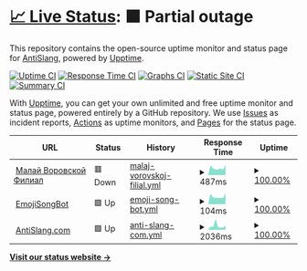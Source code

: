 # [📈 Live Status](https://antislang.github.io/uptime): <!--live status--> **🟧 Partial outage**

This repository contains the open-source uptime monitor and status page for [AntiSlang](https://antislang.github.io/uptime), powered by [Upptime](https://github.com/upptime/upptime).

[![Uptime CI](https://github.com/antislang/uptime/workflows/Uptime%20CI/badge.svg)](https://github.com/antislang/uptime/actions?query=workflow%3A%22Uptime+CI%22)
[![Response Time CI](https://github.com/antislang/uptime/workflows/Response%20Time%20CI/badge.svg)](https://github.com/antislang/uptime/actions?query=workflow%3A%22Response+Time+CI%22)
[![Graphs CI](https://github.com/antislang/uptime/workflows/Graphs%20CI/badge.svg)](https://github.com/antislang/uptime/actions?query=workflow%3A%22Graphs+CI%22)
[![Static Site CI](https://github.com/antislang/uptime/workflows/Static%20Site%20CI/badge.svg)](https://github.com/antislang/uptime/actions?query=workflow%3A%22Static+Site+CI%22)
[![Summary CI](https://github.com/antislang/uptime/workflows/Summary%20CI/badge.svg)](https://github.com/antislang/uptime/actions?query=workflow%3A%22Summary+CI%22)

With [Upptime](https://upptime.js.org), you can get your own unlimited and free uptime monitor and status page, powered entirely by a GitHub repository. We use [Issues](https://github.com/antislang/uptime/issues) as incident reports, [Actions](https://github.com/antislang/uptime/actions) as uptime monitors, and [Pages](https://antislang.github.io/uptime) for the status page.

<!--start: status pages-->
<!-- This summary is generated by Upptime (https://github.com/upptime/upptime) -->
<!-- Do not edit this manually, your changes will be overwritten -->
<!-- prettier-ignore -->
| URL | Status | History | Response Time | Uptime |
| --- | ------ | ------- | ------------- | ------ |
| <img alt="" src="https://icons.duckduckgo.com/ip3/backend.isbotdown.com.ico" height="13"> [Малай Воровской Филиал](https://backend.isbotdown.com/bots/picturestovkbot) | 🟥 Down | [malaj-vorovskoj-filial.yml](https://github.com/AntiSlang/uptime/commits/HEAD/history/malaj-vorovskoj-filial.yml) | <details><summary><img alt="Response time graph" src="./graphs/malaj-vorovskoj-filial/response-time-week.png" height="20"> 487ms</summary><br><a href="https://antislang.github.io/uptime/history/malaj-vorovskoj-filial"><img alt="Response time 497" src="https://img.shields.io/endpoint?url=https%3A%2F%2Fraw.githubusercontent.com%2FAntiSlang%2Fuptime%2FHEAD%2Fapi%2Fmalaj-vorovskoj-filial%2Fresponse-time.json"></a><br><a href="https://antislang.github.io/uptime/history/malaj-vorovskoj-filial"><img alt="24-hour response time 712" src="https://img.shields.io/endpoint?url=https%3A%2F%2Fraw.githubusercontent.com%2FAntiSlang%2Fuptime%2FHEAD%2Fapi%2Fmalaj-vorovskoj-filial%2Fresponse-time-day.json"></a><br><a href="https://antislang.github.io/uptime/history/malaj-vorovskoj-filial"><img alt="7-day response time 487" src="https://img.shields.io/endpoint?url=https%3A%2F%2Fraw.githubusercontent.com%2FAntiSlang%2Fuptime%2FHEAD%2Fapi%2Fmalaj-vorovskoj-filial%2Fresponse-time-week.json"></a><br><a href="https://antislang.github.io/uptime/history/malaj-vorovskoj-filial"><img alt="30-day response time 469" src="https://img.shields.io/endpoint?url=https%3A%2F%2Fraw.githubusercontent.com%2FAntiSlang%2Fuptime%2FHEAD%2Fapi%2Fmalaj-vorovskoj-filial%2Fresponse-time-month.json"></a><br><a href="https://antislang.github.io/uptime/history/malaj-vorovskoj-filial"><img alt="1-year response time 498" src="https://img.shields.io/endpoint?url=https%3A%2F%2Fraw.githubusercontent.com%2FAntiSlang%2Fuptime%2FHEAD%2Fapi%2Fmalaj-vorovskoj-filial%2Fresponse-time-year.json"></a></details> | <details><summary><a href="https://antislang.github.io/uptime/history/malaj-vorovskoj-filial">100.00%</a></summary><a href="https://antislang.github.io/uptime/history/malaj-vorovskoj-filial"><img alt="All-time uptime 100.00%" src="https://img.shields.io/endpoint?url=https%3A%2F%2Fraw.githubusercontent.com%2FAntiSlang%2Fuptime%2FHEAD%2Fapi%2Fmalaj-vorovskoj-filial%2Fuptime.json"></a><br><a href="https://antislang.github.io/uptime/history/malaj-vorovskoj-filial"><img alt="24-hour uptime 100.00%" src="https://img.shields.io/endpoint?url=https%3A%2F%2Fraw.githubusercontent.com%2FAntiSlang%2Fuptime%2FHEAD%2Fapi%2Fmalaj-vorovskoj-filial%2Fuptime-day.json"></a><br><a href="https://antislang.github.io/uptime/history/malaj-vorovskoj-filial"><img alt="7-day uptime 100.00%" src="https://img.shields.io/endpoint?url=https%3A%2F%2Fraw.githubusercontent.com%2FAntiSlang%2Fuptime%2FHEAD%2Fapi%2Fmalaj-vorovskoj-filial%2Fuptime-week.json"></a><br><a href="https://antislang.github.io/uptime/history/malaj-vorovskoj-filial"><img alt="30-day uptime 100.00%" src="https://img.shields.io/endpoint?url=https%3A%2F%2Fraw.githubusercontent.com%2FAntiSlang%2Fuptime%2FHEAD%2Fapi%2Fmalaj-vorovskoj-filial%2Fuptime-month.json"></a><br><a href="https://antislang.github.io/uptime/history/malaj-vorovskoj-filial"><img alt="1-year uptime 100.00%" src="https://img.shields.io/endpoint?url=https%3A%2F%2Fraw.githubusercontent.com%2FAntiSlang%2Fuptime%2FHEAD%2Fapi%2Fmalaj-vorovskoj-filial%2Fuptime-year.json"></a></details>
| <img alt="" src="https://icons.duckduckgo.com/ip3/backend.isbotdown.com.ico" height="13"> [EmojiSongBot](https://backend.isbotdown.com/bots/emojisongbot) | 🟩 Up | [emoji-song-bot.yml](https://github.com/AntiSlang/uptime/commits/HEAD/history/emoji-song-bot.yml) | <details><summary><img alt="Response time graph" src="./graphs/emoji-song-bot/response-time-week.png" height="20"> 104ms</summary><br><a href="https://antislang.github.io/uptime/history/emoji-song-bot"><img alt="Response time 112" src="https://img.shields.io/endpoint?url=https%3A%2F%2Fraw.githubusercontent.com%2FAntiSlang%2Fuptime%2FHEAD%2Fapi%2Femoji-song-bot%2Fresponse-time.json"></a><br><a href="https://antislang.github.io/uptime/history/emoji-song-bot"><img alt="24-hour response time 154" src="https://img.shields.io/endpoint?url=https%3A%2F%2Fraw.githubusercontent.com%2FAntiSlang%2Fuptime%2FHEAD%2Fapi%2Femoji-song-bot%2Fresponse-time-day.json"></a><br><a href="https://antislang.github.io/uptime/history/emoji-song-bot"><img alt="7-day response time 104" src="https://img.shields.io/endpoint?url=https%3A%2F%2Fraw.githubusercontent.com%2FAntiSlang%2Fuptime%2FHEAD%2Fapi%2Femoji-song-bot%2Fresponse-time-week.json"></a><br><a href="https://antislang.github.io/uptime/history/emoji-song-bot"><img alt="30-day response time 103" src="https://img.shields.io/endpoint?url=https%3A%2F%2Fraw.githubusercontent.com%2FAntiSlang%2Fuptime%2FHEAD%2Fapi%2Femoji-song-bot%2Fresponse-time-month.json"></a><br><a href="https://antislang.github.io/uptime/history/emoji-song-bot"><img alt="1-year response time 112" src="https://img.shields.io/endpoint?url=https%3A%2F%2Fraw.githubusercontent.com%2FAntiSlang%2Fuptime%2FHEAD%2Fapi%2Femoji-song-bot%2Fresponse-time-year.json"></a></details> | <details><summary><a href="https://antislang.github.io/uptime/history/emoji-song-bot">100.00%</a></summary><a href="https://antislang.github.io/uptime/history/emoji-song-bot"><img alt="All-time uptime 100.00%" src="https://img.shields.io/endpoint?url=https%3A%2F%2Fraw.githubusercontent.com%2FAntiSlang%2Fuptime%2FHEAD%2Fapi%2Femoji-song-bot%2Fuptime.json"></a><br><a href="https://antislang.github.io/uptime/history/emoji-song-bot"><img alt="24-hour uptime 100.00%" src="https://img.shields.io/endpoint?url=https%3A%2F%2Fraw.githubusercontent.com%2FAntiSlang%2Fuptime%2FHEAD%2Fapi%2Femoji-song-bot%2Fuptime-day.json"></a><br><a href="https://antislang.github.io/uptime/history/emoji-song-bot"><img alt="7-day uptime 100.00%" src="https://img.shields.io/endpoint?url=https%3A%2F%2Fraw.githubusercontent.com%2FAntiSlang%2Fuptime%2FHEAD%2Fapi%2Femoji-song-bot%2Fuptime-week.json"></a><br><a href="https://antislang.github.io/uptime/history/emoji-song-bot"><img alt="30-day uptime 100.00%" src="https://img.shields.io/endpoint?url=https%3A%2F%2Fraw.githubusercontent.com%2FAntiSlang%2Fuptime%2FHEAD%2Fapi%2Femoji-song-bot%2Fuptime-month.json"></a><br><a href="https://antislang.github.io/uptime/history/emoji-song-bot"><img alt="1-year uptime 100.00%" src="https://img.shields.io/endpoint?url=https%3A%2F%2Fraw.githubusercontent.com%2FAntiSlang%2Fuptime%2FHEAD%2Fapi%2Femoji-song-bot%2Fuptime-year.json"></a></details>
| <img alt="" src="https://icons.duckduckgo.com/ip3/antislang.com.ico" height="13"> [AntiSlang.com](https://antislang.com) | 🟩 Up | [anti-slang-com.yml](https://github.com/AntiSlang/uptime/commits/HEAD/history/anti-slang-com.yml) | <details><summary><img alt="Response time graph" src="./graphs/anti-slang-com/response-time-week.png" height="20"> 2036ms</summary><br><a href="https://antislang.github.io/uptime/history/anti-slang-com"><img alt="Response time 1861" src="https://img.shields.io/endpoint?url=https%3A%2F%2Fraw.githubusercontent.com%2FAntiSlang%2Fuptime%2FHEAD%2Fapi%2Fanti-slang-com%2Fresponse-time.json"></a><br><a href="https://antislang.github.io/uptime/history/anti-slang-com"><img alt="24-hour response time 2236" src="https://img.shields.io/endpoint?url=https%3A%2F%2Fraw.githubusercontent.com%2FAntiSlang%2Fuptime%2FHEAD%2Fapi%2Fanti-slang-com%2Fresponse-time-day.json"></a><br><a href="https://antislang.github.io/uptime/history/anti-slang-com"><img alt="7-day response time 2036" src="https://img.shields.io/endpoint?url=https%3A%2F%2Fraw.githubusercontent.com%2FAntiSlang%2Fuptime%2FHEAD%2Fapi%2Fanti-slang-com%2Fresponse-time-week.json"></a><br><a href="https://antislang.github.io/uptime/history/anti-slang-com"><img alt="30-day response time 1643" src="https://img.shields.io/endpoint?url=https%3A%2F%2Fraw.githubusercontent.com%2FAntiSlang%2Fuptime%2FHEAD%2Fapi%2Fanti-slang-com%2Fresponse-time-month.json"></a><br><a href="https://antislang.github.io/uptime/history/anti-slang-com"><img alt="1-year response time 1904" src="https://img.shields.io/endpoint?url=https%3A%2F%2Fraw.githubusercontent.com%2FAntiSlang%2Fuptime%2FHEAD%2Fapi%2Fanti-slang-com%2Fresponse-time-year.json"></a></details> | <details><summary><a href="https://antislang.github.io/uptime/history/anti-slang-com">100.00%</a></summary><a href="https://antislang.github.io/uptime/history/anti-slang-com"><img alt="All-time uptime 100.00%" src="https://img.shields.io/endpoint?url=https%3A%2F%2Fraw.githubusercontent.com%2FAntiSlang%2Fuptime%2FHEAD%2Fapi%2Fanti-slang-com%2Fuptime.json"></a><br><a href="https://antislang.github.io/uptime/history/anti-slang-com"><img alt="24-hour uptime 100.00%" src="https://img.shields.io/endpoint?url=https%3A%2F%2Fraw.githubusercontent.com%2FAntiSlang%2Fuptime%2FHEAD%2Fapi%2Fanti-slang-com%2Fuptime-day.json"></a><br><a href="https://antislang.github.io/uptime/history/anti-slang-com"><img alt="7-day uptime 100.00%" src="https://img.shields.io/endpoint?url=https%3A%2F%2Fraw.githubusercontent.com%2FAntiSlang%2Fuptime%2FHEAD%2Fapi%2Fanti-slang-com%2Fuptime-week.json"></a><br><a href="https://antislang.github.io/uptime/history/anti-slang-com"><img alt="30-day uptime 100.00%" src="https://img.shields.io/endpoint?url=https%3A%2F%2Fraw.githubusercontent.com%2FAntiSlang%2Fuptime%2FHEAD%2Fapi%2Fanti-slang-com%2Fuptime-month.json"></a><br><a href="https://antislang.github.io/uptime/history/anti-slang-com"><img alt="1-year uptime 100.00%" src="https://img.shields.io/endpoint?url=https%3A%2F%2Fraw.githubusercontent.com%2FAntiSlang%2Fuptime%2FHEAD%2Fapi%2Fanti-slang-com%2Fuptime-year.json"></a></details>

<!--end: status pages-->

[**Visit our status website →**](https://antislang.github.io/uptime)
